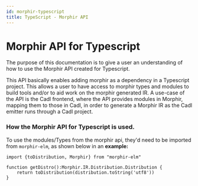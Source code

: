```yaml
---
id: morphir-typescript
title: TypeScript - Morphir API
---
```


# Morphir API for Typescript 
The purpose of this documentation is to give a user an understanding of how to use the Morphir API created for Typescript.

This API basically enables adding morphir as a dependency in a Typescript project. This allows a user to have access to morphir 
types and modules to build tools and/or to aid work on the morphir generated IR. A use-case of the API is the Cadl frontend,
where the API provides modules in Morphir, mapping them to those in Cadl, in order to generate a Morphir IR as the Cadl emitter runs through
a Cadl project.

### How the Morphir API for Typescript is used.
To use the modules/Types from the morphir api, they'd need to be imported from `morphir-elm`, as shown below in an **example:**
```
import {toDistribution, Morphir} from "morphir-elm"

function getDistro():Morphir.IR.Distribution.Distribution {
    return toDistribution(distribution.toString('utf8'))
}
```


